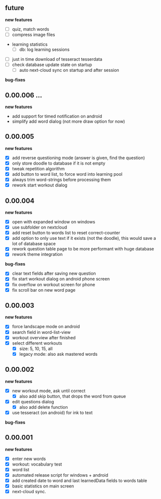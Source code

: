

## future

**new features**
* [ ] quiz, match words
* [ ] compress image files
* learning statistics
  * [ ] db: log learning sessions
* [ ] just in time download of tesseract tesserdata
* [ ] check database update state on startup
  * [ ] auto next-cloud sync on startup and after session

**bug-fixes**

## 0.00.006 ...

**new features**
* add support for timed notification on android
* simplify add word dialog (not more draw option for now)

## 0.00.005

**new features**
* [x] add reverse questioning mode (answer is given, find the question)
* [x] only store doodle to database if it is not empty
* [x] tweak repetition algorithm
* [x] add button to word list, to force word into learning pool
* [x] always trim word-strings before processing them
* [x] rework start workout dialog

## 0.00.004

**new features**
* [x] open with expanded window on windows
* [x] use subfolder on nextcloud
* [x] add reset button to words list to reset correct-counter
* [x] add option to only use text if it exists (not the doodle), this would save a lot of database space
* [x] rework question table page to be more performant with huge database
* [x] rework theme integration

**bug-fixes**
* [x] clear text fields after saving new question
* [x] fix start workout dialog on android phone screen
* [x] fix overflow on workout screen for phone
* [x] fix scroll bar on new word page

## 0.00.003

**new features**
* [x] force landscape mode on android
* [x] search field in word-list-view
* [x] workout overview after finished
* [x] select different workouts
  * [x] size: 5, 10, 15, all
  * [x] legacy mode: also ask mastered words

## 0.00.002

**new features**
* [x] new workout mode, ask until correct
  * [x] also add skip button, that drops the word from queue
* [x] edit questions dialog
  * [x] also add delete function
* [x] use tesseract (on android) for ink to text

**bug-fixes**

## 0.00.001

**new features**
* [x] enter new words
* [x] workout: vocabulary test
* [x] word list
* [x] automated release script for windows + android
* [x] add created date to word and last learnedData fields to words table
* [x] basic statistics on main screen
* [x] next-cloud sync.

